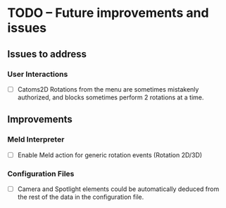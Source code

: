 # TODO – Future improvements and issues

## Issues to address

### User Interactions 
- [ ] Catoms2D Rotations from the menu are sometimes mistakenly authorized, and blocks sometimes perform 2 rotations at a time.

## Improvements

### Meld Interpreter
- [ ] Enable Meld action for generic rotation events (Rotation 2D/3D)

### Configuration Files
- [ ] Camera and Spotlight elements could be automatically deduced from the rest of the data in the configuration file.
